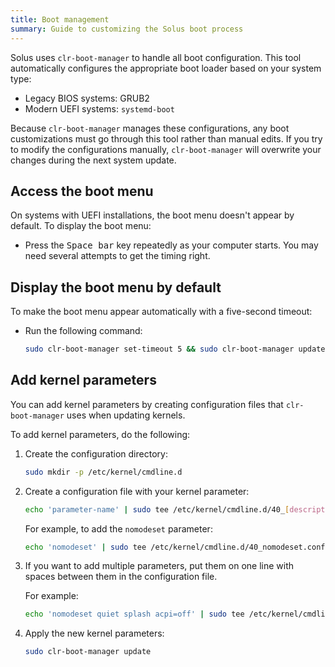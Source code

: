 ```yaml
---
title: Boot management
summary: Guide to customizing the Solus boot process
---
```


Solus uses `clr-boot-manager` to handle all boot configuration. This tool automatically configures the appropriate boot loader based on your system type:

- Legacy BIOS systems: GRUB2
- Modern UEFI systems: `systemd-boot`

Because `clr-boot-manager` manages these configurations, any boot customizations must go through this tool rather than manual edits. If you try to modify the configurations manually, `clr-boot-manager` will overwrite your changes during the next system update.

## Access the boot menu

On systems with UEFI installations, the boot menu doesn't appear by default. To display the boot menu:

- Press the <kbd>Space bar</kbd> key repeatedly as your computer starts. You may need several attempts to get the timing right.

## Display the boot menu by default

To make the boot menu appear automatically with a five-second timeout:

- Run the following command:

  ```bash
  sudo clr-boot-manager set-timeout 5 && sudo clr-boot-manager update
  ```

## Add kernel parameters

You can add kernel parameters by creating configuration files that `clr-boot-manager` uses when updating kernels. 

To add kernel parameters, do the following:

1. Create the configuration directory:

   ```bash
   sudo mkdir -p /etc/kernel/cmdline.d
   ```

1. Create a configuration file with your kernel parameter:

   ```bash
   echo 'parameter-name' | sudo tee /etc/kernel/cmdline.d/40_[description].conf
   ```

   For example, to add the `nomodeset` parameter:

   ```bash
   echo 'nomodeset' | sudo tee /etc/kernel/cmdline.d/40_nomodeset.conf
   ```

1. If you want to add multiple parameters, put them on one line with spaces between them in the configuration file. 

   For example:

   ```bash
   echo 'nomodeset quiet splash acpi=off' | sudo tee /etc/kernel/cmdline.d/40_multiple_params.conf
   ```

1. Apply the new kernel parameters:

   ```bash
   sudo clr-boot-manager update
   ```
